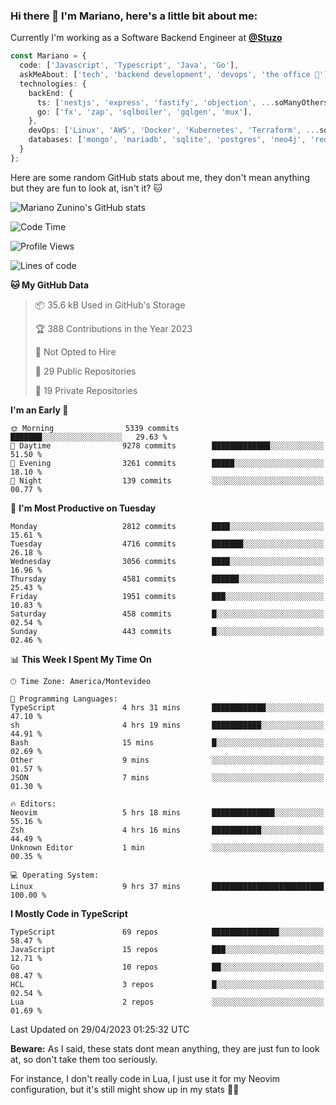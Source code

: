 ### Hi there 👋 I'm Mariano, here's a little bit about me:

Currently I'm working as a Software Backend Engineer at [**@Stuzo**](https://www.stuzo.com/)

```ts
const Mariano = {
  code: ['Javascript', 'Typescript', 'Java', 'Go'],
  askMeAbout: ['tech', 'backend development', 'devops', 'the office 💼'],
  technologies: {
    backEnd: {
      ts: ['nestjs', 'express', 'fastify', 'objection', ...soManyOthersFrameworks],
      go: ['fx', 'zap', 'sqlboiler', 'gqlgen', 'mux'],
    },
    devOps: ['Linux', 'AWS', 'Docker', 'Kubernetes', 'Terraform', ...soManyOthersTools],
    databases: ['mongo', 'mariadb', 'sqlite', 'postgres', 'neo4j', 'redis'],
  }
};
```

Here are some random GitHub stats about me, they don't mean anything but they are fun to look at, isn't it? 🐱

![Mariano Zunino's GitHub stats](https://github-readme-stats.vercel.app/api?username=marianozunino&count_private=true&show_icons=true&theme=radical)

<!--START_SECTION:waka-->
![Code Time](http://img.shields.io/badge/Code%20Time-710%20hrs%2052%20mins-blue)

![Profile Views](http://img.shields.io/badge/Profile%20Views-0-blue)

![Lines of code](https://img.shields.io/badge/From%20Hello%20World%20I%27ve%20Written-7.0%20million%20lines%20of%20code-blue)

**🐱 My GitHub Data** 

> 📦 35.6 kB Used in GitHub's Storage 
 > 
> 🏆 388 Contributions in the Year 2023
 > 
> 🚫 Not Opted to Hire
 > 
> 📜 29 Public Repositories 
 > 
> 🔑 19 Private Repositories 
 > 
**I'm an Early 🐤** 

```text
🌞 Morning                5339 commits        ███████░░░░░░░░░░░░░░░░░░   29.63 % 
🌆 Daytime                9278 commits        █████████████░░░░░░░░░░░░   51.50 % 
🌃 Evening                3261 commits        █████░░░░░░░░░░░░░░░░░░░░   18.10 % 
🌙 Night                  139 commits         ░░░░░░░░░░░░░░░░░░░░░░░░░   00.77 % 
```
📅 **I'm Most Productive on Tuesday** 

```text
Monday                   2812 commits        ████░░░░░░░░░░░░░░░░░░░░░   15.61 % 
Tuesday                  4716 commits        ███████░░░░░░░░░░░░░░░░░░   26.18 % 
Wednesday                3056 commits        ████░░░░░░░░░░░░░░░░░░░░░   16.96 % 
Thursday                 4581 commits        ██████░░░░░░░░░░░░░░░░░░░   25.43 % 
Friday                   1951 commits        ███░░░░░░░░░░░░░░░░░░░░░░   10.83 % 
Saturday                 458 commits         █░░░░░░░░░░░░░░░░░░░░░░░░   02.54 % 
Sunday                   443 commits         █░░░░░░░░░░░░░░░░░░░░░░░░   02.46 % 
```


📊 **This Week I Spent My Time On** 

```text
🕑︎ Time Zone: America/Montevideo

💬 Programming Languages: 
TypeScript               4 hrs 31 mins       ████████████░░░░░░░░░░░░░   47.10 % 
sh                       4 hrs 19 mins       ███████████░░░░░░░░░░░░░░   44.91 % 
Bash                     15 mins             █░░░░░░░░░░░░░░░░░░░░░░░░   02.69 % 
Other                    9 mins              ░░░░░░░░░░░░░░░░░░░░░░░░░   01.57 % 
JSON                     7 mins              ░░░░░░░░░░░░░░░░░░░░░░░░░   01.30 % 

🔥 Editors: 
Neovim                   5 hrs 18 mins       ██████████████░░░░░░░░░░░   55.16 % 
Zsh                      4 hrs 16 mins       ███████████░░░░░░░░░░░░░░   44.49 % 
Unknown Editor           1 min               ░░░░░░░░░░░░░░░░░░░░░░░░░   00.35 % 

💻 Operating System: 
Linux                    9 hrs 37 mins       █████████████████████████   100.00 % 
```

**I Mostly Code in TypeScript** 

```text
TypeScript               69 repos            ███████████████░░░░░░░░░░   58.47 % 
JavaScript               15 repos            ███░░░░░░░░░░░░░░░░░░░░░░   12.71 % 
Go                       10 repos            ██░░░░░░░░░░░░░░░░░░░░░░░   08.47 % 
HCL                      3 repos             █░░░░░░░░░░░░░░░░░░░░░░░░   02.54 % 
Lua                      2 repos             ░░░░░░░░░░░░░░░░░░░░░░░░░   01.69 % 
```




 Last Updated on 29/04/2023 01:25:32 UTC
<!--END_SECTION:waka-->

**Beware:** As I said, these stats dont mean anything, they are just fun to look at, so don't take them too seriously.

For instance, I don't really code in Lua, I just use it for my Neovim configuration, but it's still might show up in my stats 🤷‍♂️
